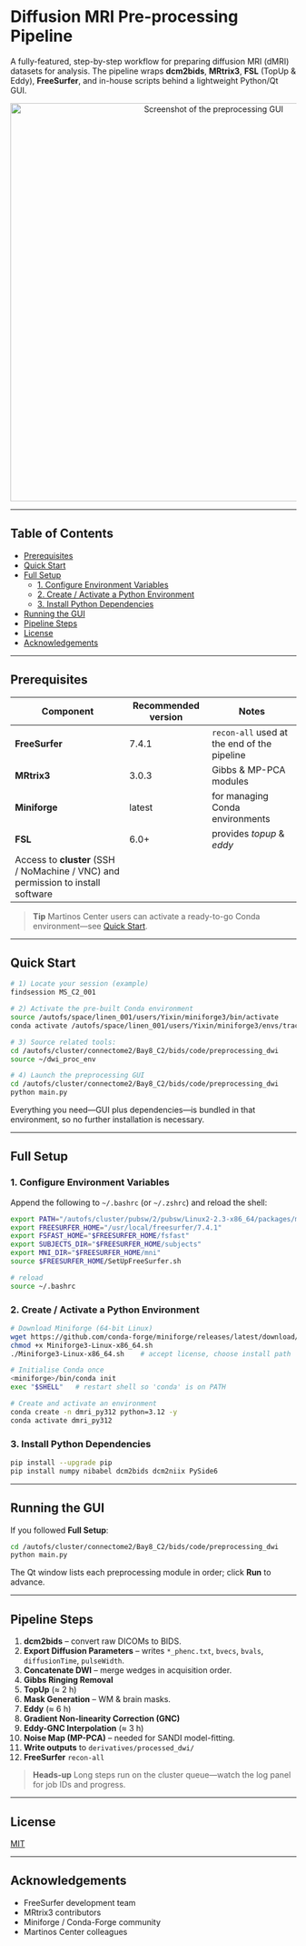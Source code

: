 # Diffusion MRI Pre-processing Pipeline

A fully-featured, step-by-step workflow for preparing diffusion MRI (dMRI) datasets for analysis. The pipeline wraps **dcm2bids**, **MRtrix3**, **FSL** (TopUp & Eddy), **FreeSurfer**, and in-house scripts behind a lightweight Python/Qt GUI.

<p align="center">
  <img width="700" alt="Screenshot of the preprocessing GUI" src="https://github.com/user-attachments/assets/de90d5e8-03b0-4e97-b7bc-ef2e6863b328" />
</p>

---

## Table of Contents

- [Prerequisites](#prerequisites)
- [Quick Start](#quick-start)
- [Full Setup](#full-setup)
  - [1. Configure Environment Variables](#1-configure-environment-variables)
  - [2. Create / Activate a Python Environment](#2-create--activate-a-python-environment)
  - [3. Install Python Dependencies](#3-install-python-dependencies)
- [Running the GUI](#running-the-gui)
- [Pipeline Steps](#pipeline-steps)
- [License](#license)
- [Acknowledgements](#acknowledgements)

---

## Prerequisites

| Component | Recommended version | Notes |
|-----------|--------------------|-------|
| **FreeSurfer** | 7.4.1 | `recon-all` used at the end of the pipeline |
| **MRtrix3** | 3.0.3 | Gibbs & MP-PCA modules |
| **Miniforge** | latest | for managing Conda environments |
| **FSL** | 6.0+ | provides *topup* & *eddy* |
| Access to **cluster** (SSH / NoMachine / VNC) and permission to install software |

> **Tip** Martinos Center users can activate a ready-to-go Conda environment—see [Quick Start](#quick-start).

---

## Quick Start

```bash
# 1) Locate your session (example)
findsession MS_C2_001

# 2) Activate the pre-built Conda environment
source /autofs/space/linen_001/users/Yixin/miniforge3/bin/activate
conda activate /autofs/space/linen_001/users/Yixin/miniforge3/envs/tractseg_env

# 3) Source related tools:
cd /autofs/cluster/connectome2/Bay8_C2/bids/code/preprocessing_dwi
source ~/dwi_proc_env

# 4) Launch the preprocessing GUI 
cd /autofs/cluster/connectome2/Bay8_C2/bids/code/preprocessing_dwi
python main.py
```

Everything you need—GUI plus dependencies—is bundled in that environment, so no further installation is necessary.

---

## Full Setup

### 1. Configure Environment Variables

Append the following to `~/.bashrc` (or `~/.zshrc`) and reload the shell:

```bash
export PATH="/autofs/cluster/pubsw/2/pubsw/Linux2-2.3-x86_64/packages/mrtrix/3.0.3/bin:$PATH"
export FREESURFER_HOME="/usr/local/freesurfer/7.4.1"
export FSFAST_HOME="$FREESURFER_HOME/fsfast"
export SUBJECTS_DIR="$FREESURFER_HOME/subjects"
export MNI_DIR="$FREESURFER_HOME/mni"
source $FREESURFER_HOME/SetUpFreeSurfer.sh

# reload
source ~/.bashrc
```

### 2. Create / Activate a Python Environment

```bash
# Download Miniforge (64-bit Linux)
wget https://github.com/conda-forge/miniforge/releases/latest/download/Miniforge3-Linux-x86_64.sh
chmod +x Miniforge3-Linux-x86_64.sh
./Miniforge3-Linux-x86_64.sh    # accept license, choose install path

# Initialise Conda once
<miniforge>/bin/conda init
exec "$SHELL"   # restart shell so 'conda' is on PATH

# Create and activate an environment
conda create -n dmri_py312 python=3.12 -y
conda activate dmri_py312
```

### 3. Install Python Dependencies

```bash
pip install --upgrade pip
pip install numpy nibabel dcm2bids dcm2niix PySide6
```

---

## Running the GUI

If you followed **Full Setup**:

```bash
cd /autofs/cluster/connectome2/Bay8_C2/bids/code/preprocessing_dwi
python main.py
```

The Qt window lists each preprocessing module in order; click **Run** to advance.

---

## Pipeline Steps

1. **dcm2bids** – convert raw DICOMs to BIDS.  
2. **Export Diffusion Parameters** – writes `*_phenc.txt`, `bvecs`, `bvals`, `diffusionTime`, `pulseWidth`.  
3. **Concatenate DWI** – merge wedges in acquisition order.  
4. **Gibbs Ringing Removal**  
5. **TopUp** (≈ 2 h)  
6. **Mask Generation** – WM & brain masks.  
7. **Eddy** (≈ 6 h)  
8. **Gradient Non-linearity Correction (GNC)**  
9. **Eddy-GNC Interpolation** (≈ 3 h)  
10. **Noise Map (MP-PCA)** – needed for SANDI model-fitting.  
11. **Write outputs** to `derivatives/processed_dwi/`  
12. **FreeSurfer** `recon-all`  

> **Heads-up** Long steps run on the cluster queue—watch the log panel for job IDs and progress.

---

## License

[MIT](LICENSE)

---

## Acknowledgements

- FreeSurfer development team  
- MRtrix3 contributors  
- Miniforge / Conda-Forge community  
- Martinos Center colleagues  
